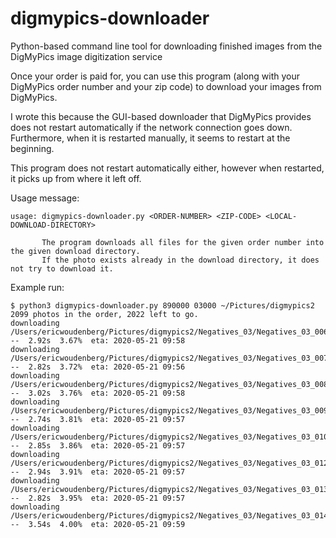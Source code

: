 # digmypics-downloader
Python-based command line tool for downloading finished images from the DigMyPics image digitization service

Once your order is paid for, you can use this program (along with your DigMyPics order number and your zip code) to download your images from DigMyPics.

I wrote this because the GUI-based downloader that DigMyPics provides does not restart automatically if the network connection goes down. Furthermore, when it is restarted manually, it seems to restart at the beginning.

This program does not restart automatically either, however when restarted, it picks up from where it left off.

Usage message:

```
usage: digmypics-downloader.py <ORDER-NUMBER> <ZIP-CODE> <LOCAL-DOWNLOAD-DIRECTORY>

       The program downloads all files for the given order number into the given download directory.
       If the photo exists already in the download directory, it does not try to download it.

```

Example run:

```
$ python3 digmypics-downloader.py 890000 03000 ~/Pictures/digmypics2
2099 photos in the order, 2022 left to go.
downloading /Users/ericwoudenberg/Pictures/digmypics2/Negatives_03/Negatives_03_006.jpg --  2.92s  3.67%  eta: 2020-05-21 09:58
downloading /Users/ericwoudenberg/Pictures/digmypics2/Negatives_03/Negatives_03_007.jpg --  2.82s  3.72%  eta: 2020-05-21 09:56
downloading /Users/ericwoudenberg/Pictures/digmypics2/Negatives_03/Negatives_03_008.jpg --  3.02s  3.76%  eta: 2020-05-21 09:58
downloading /Users/ericwoudenberg/Pictures/digmypics2/Negatives_03/Negatives_03_009.jpg --  2.74s  3.81%  eta: 2020-05-21 09:57
downloading /Users/ericwoudenberg/Pictures/digmypics2/Negatives_03/Negatives_03_010.jpg --  2.85s  3.86%  eta: 2020-05-21 09:57
downloading /Users/ericwoudenberg/Pictures/digmypics2/Negatives_03/Negatives_03_012.jpg --  2.94s  3.91%  eta: 2020-05-21 09:57
downloading /Users/ericwoudenberg/Pictures/digmypics2/Negatives_03/Negatives_03_013.jpg --  2.82s  3.95%  eta: 2020-05-21 09:57
downloading /Users/ericwoudenberg/Pictures/digmypics2/Negatives_03/Negatives_03_014.jpg --  3.54s  4.00%  eta: 2020-05-21 09:59
```

